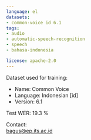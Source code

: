```yaml
---
language: el
datasets:
- common-voice id 6.1
tags:
- audio
- automatic-speech-recognition
- speech
- bahasa-indonesia

license: apache-2.0
---
```


Dataset used for training: 
- Name: Common Voice
- Language: Indonesian [id]
- Version: 6.1

Test WER: 19.3 %

Contact:  
bagus@ep.its.ac.id